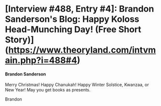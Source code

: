 # [Interview #488, Entry #4]: Brandon Sanderson's Blog: Happy Koloss Head-Munching Day! (Free Short Story)](https://www.theoryland.com/intvmain.php?i=488#4)

#### Brandon Sanderson

Merry Christmas! Happy Chanukah! Happy Winter Solstice, Kwanzaa, or New Year! May you get books as presents.

Brandon

